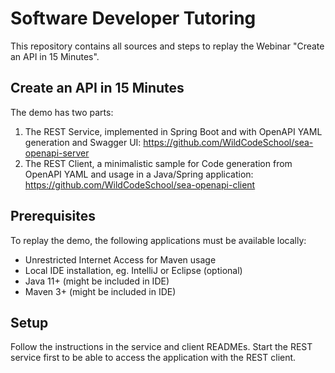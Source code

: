 # Software Developer Tutoring

This repository contains all sources and steps to replay the Webinar "Create an API in 15 Minutes".

## Create an API in 15 Minutes

The demo has two parts:

1. The REST Service, implemented in Spring Boot and with OpenAPI YAML generation and Swagger UI: https://github.com/WildCodeSchool/sea-openapi-server
2. The REST Client, a minimalistic sample for Code generation from OpenAPI YAML and usage in a Java/Spring application: https://github.com/WildCodeSchool/sea-openapi-client

## Prerequisites

To replay the demo, the following applications must be available locally:

* Unrestricted Internet Access for Maven usage
* Local IDE installation, eg. IntelliJ or Eclipse (optional)
* Java 11+ (might be included in IDE)
* Maven 3+ (might be included in IDE)

## Setup

Follow the instructions in the service and client READMEs. Start the REST service first to be able to access the application with the REST client.
